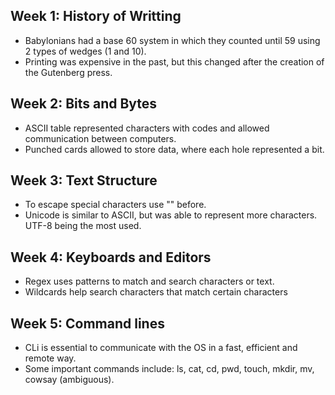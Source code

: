 ## Week 1: History of Writting
 - Babylonians had a base 60 system in which they counted until 59 using 2 types of wedges (1 and 10).
 - Printing was expensive in the past, but this changed after the creation of the Gutenberg press.
## Week 2: Bits and Bytes
 - ASCII table represented characters with codes and allowed communication between computers.
 - Punched cards allowed to store data, where each hole represented a bit.
## Week 3: Text Structure
 - To escape special characters use "\" before.
 - Unicode is similar to ASCII, but was able to represent more characters. UTF-8 being the most used.
## Week 4: Keyboards and Editors
 - Regex uses patterns to match and search characters or text.
 - Wildcards help search characters that match certain characters
## Week 5: Command lines
 - CLi is essential to communicate with the OS in a fast, efficient and remote way.
 - Some important commands include: ls, cat, cd, pwd, touch, mkdir, mv, cowsay (ambiguous).
